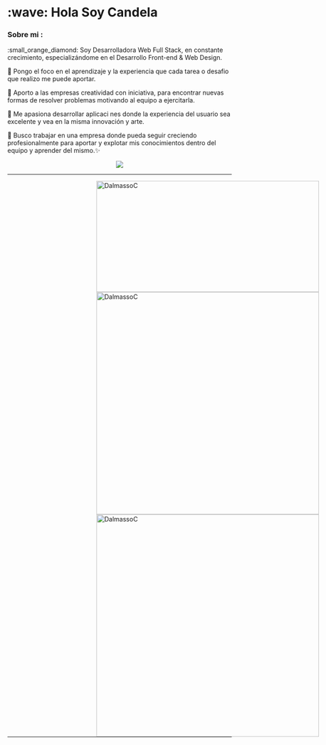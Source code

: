 
<h1> :wave: Hola Soy Candela </h1>
<h3> Sobre mi : </h3>
<p>:small_orange_diamond: Soy Desarrolladora Web Full Stack, en constante crecimiento, especializándome en el Desarrollo Front-end & Web Design.

:small_orange_diamond: Pongo el foco en el aprendizaje y la experiencia que cada tarea o desafio que realizo me puede aportar.
  
:small_orange_diamond: Aporto a las empresas creatividad con iniciativa, para encontrar nuevas formas de resolver problemas motivando al equipo a ejercitarla. 
  
:small_orange_diamond: Me apasiona desarrollar aplicaci nes donde la experiencia del usuario sea excelente y vea en la misma innovación y arte.
  
:small_orange_diamond: Busco trabajar en una empresa donde pueda seguir creciendo profesionalmente para aportar y explotar mis conocimientos dentro del equipo y aprender del mismo.:sparkles: </p>

<!-- <h3>Tecnologias y graficos:</h3> -->

<p align="center">
<img src="https://skillicons.dev/icons?i=js,html,css,react,typescript,mongo"/>
</p>
<hr width="100%"/>
  <img align="left" width="500" height="250"  hspace="200" src="https://github-readme-stats.vercel.app/api/top-langs?username=DalmassoC&show_icons=true&bg_color=202020&text_color=B9B9B9&locale=es&layout=compact" alt="DalmassoC" />
  <img align="left" width='500' hspace="200" src="https://github-readme-stats.vercel.app/api?username=DalmassoC&count_private=true&bg_color=202020&text_color=B9B9B9" alt="DalmassoC" />
  <img align="left" width='500' hspace="200" src="https://github-readme-streak-stats.herokuapp.com/?user=DalmassoC&show_icons=true&bg_color=202020&text_color=B9B9B9&theme=dark" alt="DalmassoC" />
  <hr width="100%"/>

###

